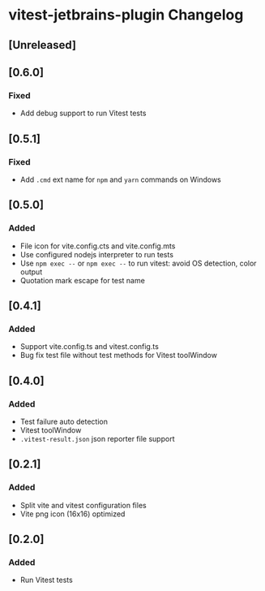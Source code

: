 <!-- Keep a Changelog guide -> https://keepachangelog.com -->

# vitest-jetbrains-plugin Changelog

## [Unreleased]

## [0.6.0]

### Fixed

- Add debug support to run Vitest tests

## [0.5.1]

### Fixed

- Add `.cmd` ext name for `npm` and `yarn` commands on Windows

## [0.5.0]

### Added

- File icon for vite.config.cts and vite.config.mts
- Use configured nodejs interpreter to run tests
- Use `npm exec --` or `npm exec --` to run vitest: avoid OS detection, color output
- Quotation mark escape for test name

## [0.4.1]

### Added

- Support vite.config.ts and vitest.config.ts
- Bug fix test file without test methods for Vitest toolWindow

## [0.4.0]

### Added

- Test failure auto detection
- Vitest toolWindow
- `.vitest-result.json` json reporter file support

## [0.2.1]

### Added

- Split vite and vitest configuration files
- Vite png icon (16x16) optimized

## [0.2.0]

### Added

- Run Vitest tests
